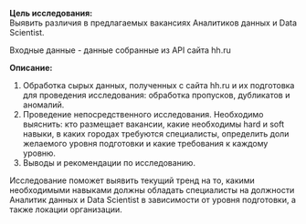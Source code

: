 **Цель исследования:**<br>
Выявить различия в предлагаемых вакансиях Аналитиков данных и Data Scientist.<br>

Входные данные - данные собранные из API сайта hh.ru<br>

**Описание:**<br>
1. Обработка сырых данных, полученных с сайта hh.ru и их подготовка для проведения исследования: обработка пропусков, дубликатов и аномалий.
2. Проведение непосредственного исследования. Необходимо выяснить: кто размещает вакансии, какие необходимы hard и soft навыки, в каких городах требуются специалисты, определить доли желаемого уровня подготовки и какие требования к каждому уровню.
3. Выводы и рекомендации по исследованию.

Исследование поможет выявить текущий тренд на то, какими необходимыми навыками должны обладать специалисты на должности Аналитик данных и Data Scientist в зависимости от уровня подготовки, а также локации организации. 

